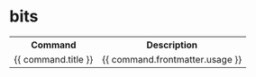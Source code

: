 # bits

<script>
  import pages from '@temp/pages'
  export default {
    computed: {
      commands() {
        return pages
          .filter(p => p.path.includes('/commands/docs/'))
          .filter(p => p.frontmatter.categories.includes('bits'))
          .sort((a,b) => (a.title > b.title) ? 1 : ((b.title > a.title) ? -1 : 0));
      }
    }
  }
</script>

<table>
  <tr>
    <th>Command</th>
    <th>Description</th>
  </tr>
  <tr v-for="command in commands">
   <td><a :href="command.path">{{ command.title }}</a></td>
   <td style="white-space: pre-wrap;">{{ command.frontmatter.usage }}</td>
  </tr>
</table>
